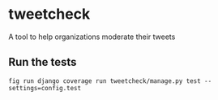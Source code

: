 tweetcheck
==========

A tool to help organizations moderate their tweets

Run the tests
-------------
`fig run django coverage run tweetcheck/manage.py test --settings=config.test`
